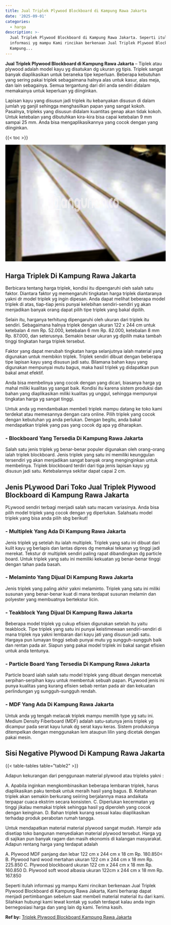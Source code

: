 ```yaml
---
title: Jual Triplek Plywood Blockboard di Kampung Rawa Jakarta
date: '2025-09-01'
categories:
  - harga
description: >-
  Jual Triplek Plywood Blockboard di Kampung Rawa Jakarta. Seperti itulah
  informasi yg mampu Kami rincikan berkenaan Jual Triplek Plywood Blockboard di
  Kampung...
---
```


**Jual Triplek Plywood Blockboard di Kampung Rawa Jakarta** – Tiplek atau plywood adalah model kayu yg disatukan dg ukuran yg tipis. Triplek sangat banyak diaplikasikan untuk beraneka tipe keperluan. Beberapa kebutuhan yang sering pakai triplek sebagaimana halnya alas untuk kasur, alas meja, dan lain sebagainya. Semua tergantung dari diri anda sendiri didalam memakainya untuk keperluan yg diinginkan.

Lapisan kayu yang disusun jadi triplek itu kebanyakan disusun di dalam jumlah yg ganjil sehingga menghasilkan papan yang sangat kokoh. Pasalnya, tripleks yang disusun didalam kuantitas genap akan tidak kokoh. Untuk ketebalan yang dibutuhkan kira-kira bisa capai ketebalan 9 mm sampai 25 mm. Anda bisa mengaplikasikannya yang cocok dengan yang diinginkan.

{{< toc >}}

![Jual Triplek Plywood Blockboard di Kampung Rawa Jakarta](/images/jual-triplek-murah-24.png)

## Harga Triplek Di Kampung Rawa Jakarta

Berbicara tentang harga triplek, kondisi itu dipengaruhi oleh salah satu faktor. Diantara faktor yg memengaruhi tingkatan harga triplek diantaranya yakni dr model triplek yg ingin dipesan. Anda dapat melihat beberapa model triplek di atas, tiap-tiap jenis punyai kelebihan sendiri-sendiri yg akan menjadikan banyak orang dapat pilih tipe triplek yang bakal dipilih.

Selain itu, harganya terhitung dipengaruhi oleh ukuran dari triplek itu sendiri. Sebagaimana halnya triplek dengan ukuran 122 x 244 cm untuk ketebalan 4 mm Rp. 52.000, ketebalan 6 mm Rp. 82.000, ketebalan 8 mm Rp. 87.000, dan seterusnya. Semakin besar ukuran yg dipilih maka tambah tinggi tingkatan harga triplek tersebut.

Faktor yang dapat merubah tingkatan harga selanjutnya ialah material yang digunakan untuk membikin triplek. Triplek sendiri dibuat dengan beberapa tipe lapisan kayu yang disusun jadi satu. Bilamana bahan kayu yang digunakan mempunyai mutu bagus, maka hasil triplek yg didapatkan pun bakal amat efektif.

Anda bisa membelinya yang cocok dengan yang dicari, biasanya harga yg mahal miliki kualitas yg sangat baik. Kondisi itu karena sistem produksi dan bahan yang diaplikasikan miliki kualitas yg unggul, sehingga mempunyai tingkatan harga yg sangat tinggi.

Untuk anda yg mendambakan membeli triplek mampu datang ke toko kami terdekat atau memesannya dengan cara online. Pilih triplek yang cocok dengan kebutuhan yg anda perlukan. Dengan begitu, anda bakal mendapatkan triplek yang pas yang cocok dg apa yg diharapkan.

### \- Blockboard Yang Tersedia Di Kampung Rawa Jakarta

Salah satu jenis triplek yg benar-benar populer digunakan oleh orang-orang ialah triplek blockboard. Jenis triplek yang satu ini memiliki keunggulan tersendiri yg akan menjadikan sangat banyak orang menginginkan untuk membelinya. Triplek blockboard terdiri dari tiga jenis lapisan kayu yg disusun jadi satu. Ketebalannya sekitar dapat capai 2 cm.

## Jenis PLywood Dari Toko Jual Triplek Plywood Blockboard di Kampung Rawa Jakarta

PLywood sendiri terbagi menjadi salah satu macam variasinya. Anda bisa pilih model triplek yang cocok dengan yg diperlukan. Salahsatu model triplek yang bisa anda pilih sbg berikut!

### \- Multiplek Yang Ada Di Kampung Rawa Jakarta

Jenis triplek yg setelah itu ialah multiplek. Triplek yang satu ini dibuat dari kulit kayu yg berlapis dan lantas dipres dg memakai tekanan yg tinggi jadi merekat. Tekstur dr multiplek sendiri paling rapat dibandingkan dg particle board. Untuk triplek yang satu ini memiliki kekuatan yg benar-benar tinggi dengan tahan pada basah.

### \- Melaminto Yang Dijual Di Kampung Rawa Jakarta

Jenis triplek yang paling akhir yakni melaminto. Triplek yang satu ini miliki susunan yang benar-benar kuat di mana terdapat susunan melamin dan polyester yang membuatnya bertekstur licin.

### \- Teakblock Yang Dijual Di Kampung Rawa Jakarta

Beberapa model triplek yg cukup efisien digunakan setelah itu yaitu teakblock. Tipe triplek yang satu ini punyai keistimewaan sendiri-sendiri di mana triplek nya yakni lembaran dari kayu jati yang disusun jadi satu. Hargaya pun lumayan tinggi sebab punyai mutu yg sungguh-sungguh baik dan rentan pada air. Siapun yang pakai model triplek ini bakal sangat efisien untuk anda tentunya.

### \- Particle Board Yang Tersedia Di Kampung Rawa Jakarta

Particle board ialah salah satu model triplek yang dibuat dengan mencetak serpihan-serpihan kayu untuk membentuk sebuah papan. PLywood jenis ini punya kualitas yang kurang efisien sebab rentan pada air dan kekuatan perlindungan yg sungguh-sungguh rendah.

### \- MDF Yang Ada Di Kampung Rawa Jakarta

Untuk anda yg tengah melacak triplek mampu memilih type yg satu ini. Medium Density Fiberboard (MDF) adalah satu-satunya jenis triplek yg dicampur pada serat kayu lunak dg serat kayu keras. Sistem produksinya ditempelkan dengan menggunakan lem ataupun lilin yang dicetak dengan pakai mesin.

## Sisi Negative Plywood Di Kampung Rawa Jakarta

{{< table-tables table="table2" >}}

Adapun kekurangan dari penggunaan material plywood atau tripleks yakni :

A. Apabila inginkan mengkombinasikan beberapa lembaran triplek, harus diaplikasikan paku tembak untuk meraih hasil yang bagus. B. Ketahanan triplek akan semakin berkurang seiiring berjalannya masa andaikata terpapar cuaca ekstrim secara konsisten. C. Diperlukan kecermatan yg tinggi jikalau memakai triplek sehingga hasil yg diperoleh yang cocok dengan keinginan. D. Bahan triplek kurang sesuai kalau diaplikasikan terhadap produk perabotan rumah tangga.

Untuk mendapatkan material material plywood sangat mudah. Hampir ada disetiap toko bangunan menyediakan material plywood tersebut. Harga yg di sajikan pun banyak ragam dan masih ekonomis di kalangan masyarakat. Adapun rentang harga yang terdapat adalah

A. Plywood MDF panjang dan lebar 122 cm x 244 cm x 18 cm Rp. 180.850< B. Plywood hard wood mertahan ukuran 122 cm x 244 cm x 18 mm Rp. 225.850 C. Plywood blockboard ukuran 122 cm x 244 cm x 18 mm Rp. 160.850 D. Plywood soft wood albasia ukuran 122cm x 244 cm x 18 mm Rp. 167.850

Seperti itulah informasi yg mampu Kami rincikan berkenaan Jual Triplek Plywood Blockboard di Kampung Rawa Jakarta, Kami berharap dapat menjadi pertimbangan sebelum saat membeli material material itu dari kami. Silahkan hubungi kami lewat kontak yg sudah terdapat kalau anda ingin bernegosiasi harga dan yang lain dg kami. Terima kasih.

**Ref by:** [Triplek Plywood Blockboard Kampung Rawa Jakarta](https://id.wikipedia.org/wiki/Triplek)

